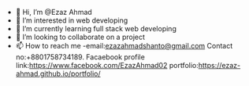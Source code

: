 - 👋 Hi, I’m @Ezaz Ahmad
- 👀 I’m interested in web developing
- 🌱 I’m currently learning full stack web developing
- 💞️ I’m looking to collaborate on a project
- 📫 How to reach me -email:ezazahmadshanto@gmail.com
                       Contact no:+8801758734189.
                       Facaebook profile link:https://www.facebook.com/EzazAhmad02
                       portfolio:https://ezaz-ahmad.github.io/portfolio/

<!---
Ezaz-Ahmad/Ezaz-Ahmad is a ✨ special ✨ repository because its `README.md` (this file) appears on your GitHub profile.
You can click the Preview link to take a look at your changes.
--->
